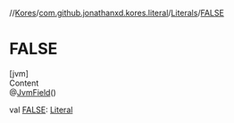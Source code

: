 //[Kores](../../index.md)/[com.github.jonathanxd.kores.literal](../index.md)/[Literals](index.md)/[FALSE](-f-a-l-s-e.md)



# FALSE  
[jvm]  
Content  
@[JvmField](https://kotlinlang.org/api/latest/jvm/stdlib/kotlin.jvm/-jvm-field/index.html)()  
  
val [FALSE](-f-a-l-s-e.md): [Literal](../-literal/index.md)  




